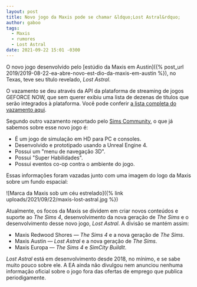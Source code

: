 ```yaml
---
layout: post
title: Novo jogo da Maxis pode se chamar &ldquo;Lost Astral&rdquo;
author: gaboo
tags:
  - Maxis
  - rumores
  - Lost Astral
date: 2021-09-22 15:01 -0300
---
```


O novo jogo desenvolvido pelo [estúdio da Maxis em Austin]({% post_url 2019/2019-08-22-ea-abre-novo-est-dio-da-maxis-em-austin %}), no Texas, teve seu título revelado, _Lost Astral_.

O vazamento se deu através da API da plataforma de streaming de jogos GEFORCE NOW, que sem querer exibiu uma lista de dezenas de títulos que serão integrados à plataforma. Você pode conferir [a lista completa do vazamento aqui](https://gist.github.com/xPaw/6a42aafd3c9d19b3ceab2e90b5a37cd2).

Segundo outro vazamento reportado pelo [Sims Community](https://simscommunity.info/2021/07/24/breaking-first-details-about-maxis-new-simulation-game/), o que já sabemos sobre esse novo jogo é:

- É um jogo de simulação em HD para PC e consoles.
- Desenvolvido e prototipado usando a Unreal Engine 4.
- Possui um "menu de navegação 3D".
- Possui "Super Habilidades".
- Possui eventos co-op contra o ambiente do jogo.

Essas informações foram vazadas junto com uma imagem do logo da Maxis sobre um fundo espacial:

![Marca da Maxis sob um céu estrelado]({% link uploads/2021/09/22/maxis-lost-astral.jpg %})

Atualmente, os focos da Maxis se dividem em criar novos conteúdos e suporte ao _The Sims 4_, desenvolvimento da nova geração de _The Sims_ e o desenvolvimento desse novo jogo, _Lost Astral_. A divisão se mantém assim:

- Maxis Redwood Shores &mdash; _The Sims 4_ e a nova geração de _The Sims_.
- Maxis Austin &mdash; _Lost Astral_ e a nova geração de _The Sims_.
- Maxis Europa &mdash; _The Sims 4_ e _SimCity BuildIt_.

_Lost Astral_ está em desenvolvimento desde 2018, no mínimo, e se sabe muito pouco sobre ele. A EA ainda não divulgou nem anunciou nenhuma informação oficial sobre o jogo fora das ofertas de emprego que publica periodigamente.
